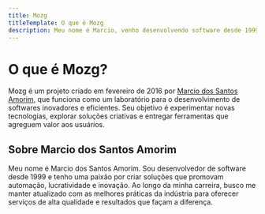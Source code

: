 ```yaml
---
title: Mozg
titleTemplate: O que é Mozg
description: Meu nome é Marcio, venho desenvolvendo software desde 1999, estou sempre me mantendo atualizado a fim de adotar as melhores práticas e oferecer um excelente serviço prezando por desenvolver tecnologia que agreguem valor, automação e lucratividade.
---
```


# O que é Mozg?

Mozg é um projeto criado em fevereiro de 2016 por [Marcio dos Santos Amorim](#sobre-marcio-dos-santos-amorim), que funciona como um laboratório para o desenvolvimento de softwares inovadores e eficientes. Seu objetivo é experimentar novas tecnologias, explorar soluções criativas e entregar ferramentas que agreguem valor aos usuários.

## Sobre Marcio dos Santos Amorim

Meu nome é Marcio dos Santos Amorim. Sou desenvolvedor de software desde 1999 e tenho uma paixão por criar soluções que promovam automação, lucratividade e inovação. Ao longo da minha carreira, busco me manter atualizado com as melhores práticas da indústria para oferecer serviços de alta qualidade e resultados que façam a diferença.

<mozg-linkedin-badges> </mozg-linkedin-badges>

<div
  class="badge-base LI-profile-badge"
  data-locale="pt_BR"
  data-size="medium"
  data-theme="light"
  data-type="VERTICAL"
  data-vanity="mozgbrasil"
  data-version="v1"
>  
</div>
